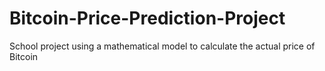 # Bitcoin-Price-Prediction-Project
School project using a mathematical model to calculate the actual price of Bitcoin
